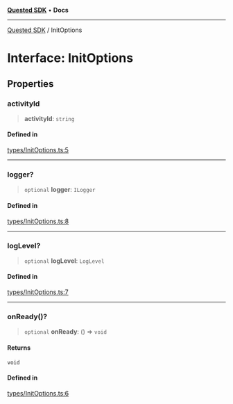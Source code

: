[**Quested SDK**](../README.md) • **Docs**

***

[Quested SDK](../README.md) / InitOptions

# Interface: InitOptions

## Properties

### activityId

> **activityId**: `string`

#### Defined in

[types/InitOptions.ts:5](https://github.com/Quested-io/QuestedSDK/blob/68ad308490407211065714b0ce812cc765cac26e/src/types/InitOptions.ts#L5)

***

### logger?

> `optional` **logger**: `ILogger`

#### Defined in

[types/InitOptions.ts:8](https://github.com/Quested-io/QuestedSDK/blob/68ad308490407211065714b0ce812cc765cac26e/src/types/InitOptions.ts#L8)

***

### logLevel?

> `optional` **logLevel**: `LogLevel`

#### Defined in

[types/InitOptions.ts:7](https://github.com/Quested-io/QuestedSDK/blob/68ad308490407211065714b0ce812cc765cac26e/src/types/InitOptions.ts#L7)

***

### onReady()?

> `optional` **onReady**: () => `void`

#### Returns

`void`

#### Defined in

[types/InitOptions.ts:6](https://github.com/Quested-io/QuestedSDK/blob/68ad308490407211065714b0ce812cc765cac26e/src/types/InitOptions.ts#L6)
